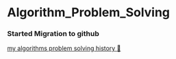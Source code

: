 # Algorithm_Problem_Solving

### Started Migration to github
[my algorithms problem solving history 📔](https://www.notion.so/fundamentaldeveloper/8a085ab32c2c4e3bb15825916d3abd1a)

